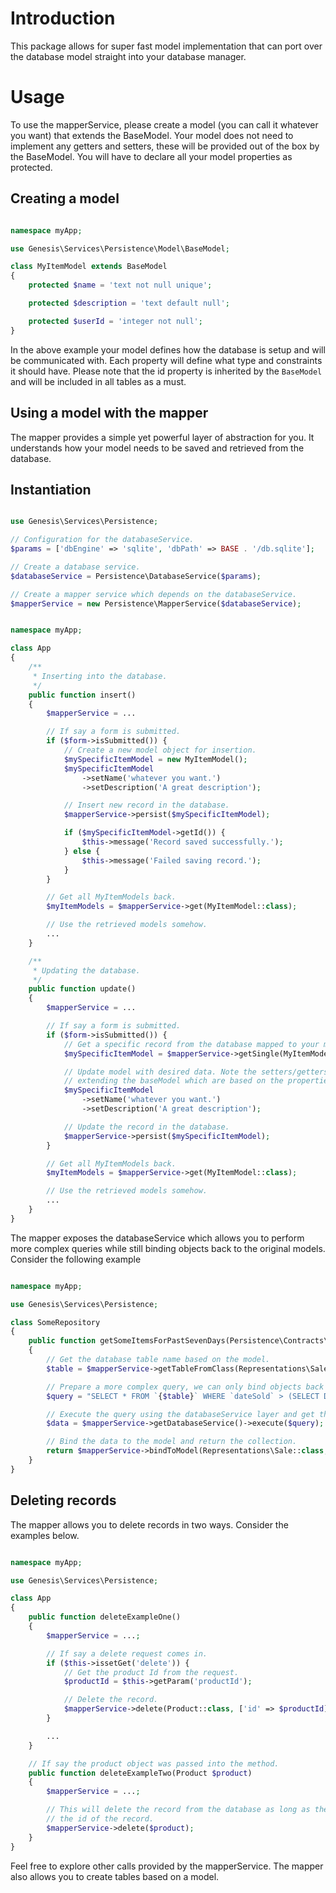 Introduction
============

This package allows for super fast model implementation that can port over the database model straight into your database manager.

Usage
=====

To use the mapperService, please create a model (you can call it whatever you want) that extends the BaseModel. Your model does not need to implement any getters and setters, these will be provided out of the box by the BaseModel. You will have to declare all your model properties as protected.

Creating a model
-----------------

```php

namespace myApp;

use Genesis\Services\Persistence\Model\BaseModel;

class MyItemModel extends BaseModel
{
    protected $name = 'text not null unique';

    protected $description = 'text default null';

    protected $userId = 'integer not null';
}

```

In the above example your model defines how the database is setup and will be communicated with. Each property will define what type and constraints it should have. Please note that the id property is inherited by the `BaseModel` and will be included in all tables as a must.

Using a model with the mapper
-----------------------------

The mapper provides a simple yet powerful layer of abstraction for you. It understands how your model needs to be saved and retrieved from the database.

Instantiation
-------------

```php

use Genesis\Services\Persistence;

// Configuration for the databaseService.
$params = ['dbEngine' => 'sqlite', 'dbPath' => BASE . '/db.sqlite'];

// Create a database service.
$databaseService = Persistence\DatabaseService($params);

// Create a mapper service which depends on the databaseService.
$mapperService = new Persistence\MapperService($databaseService);

```

```php

namespace myApp;

class App
{
    /**
     * Inserting into the database.
     */
    public function insert()
    {
        $mapperService = ...

        // If say a form is submitted.
        if ($form->isSubmitted()) {
            // Create a new model object for insertion.
            $mySpecificItemModel = new MyItemModel();
            $mySpecificItemModel
                ->setName('whatever you want.')
                ->setDescription('A great description');

            // Insert new record in the database.
            $mapperService->persist($mySpecificItemModel);

            if ($mySpecificItemModel->getId()) {
                $this->message('Record saved successfully.');
            } else {
                $this->message('Failed saving record.');
            }
        }

        // Get all MyItemModels back.
        $myItemModels = $mapperService->get(MyItemModel::class);

        // Use the retrieved models somehow.
        ...
    }

    /**
     * Updating the database.
     */
    public function update()
    {
        $mapperService = ...

        // If say a form is submitted.
        if ($form->isSubmitted()) {
            // Get a specific record from the database mapped to your model object.
            $mySpecificItemModel = $mapperService->getSingle(MyItemModel::class, ['id' => $form->get('item_id')]);

            // Update model with desired data. Note the setters/getters are provided out of the box by just
            // extending the baseModel which are based on the properties your model has.
            $mySpecificItemModel
                ->setName('whatever you want.')
                ->setDescription('A great description');

            // Update the record in the database.
            $mapperService->persist($mySpecificItemModel);
        }

        // Get all MyItemModels back.
        $myItemModels = $mapperService->get(MyItemModel::class);

        // Use the retrieved models somehow.
        ...
    }
}

```

The mapper exposes the databaseService which allows you to perform more complex queries while still binding objects back to the original models. Consider the following example

```php

namespace myApp;

use Genesis\Services\Persistence;

class SomeRepository
{
    public function getSomeItemsForPastSevenDays(Persistence\Contracts\MapperService $mapperService)
    {
        // Get the database table name based on the model.
        $table = $mapperService->getTableFromClass(Representations\Sale::class);

        // Prepare a more complex query, we can only bind objects back if we have all columns corresponding to the model.
        $query = "SELECT * FROM `{$table}` WHERE `dateSold` > (SELECT DATETIME('now', '-7 day')) AND `userId` = {$userId}";

        // Execute the query using the databaseService layer and get the data back.
        $data = $mapperService->getDatabaseService()->execute($query);

        // Bind the data to the model and return the collection.
        return $mapperService->bindToModel(Representations\Sale::class, $data);
    }
}

```

Deleting records
----------------

The mapper allows you to delete records in two ways. Consider the examples below.

```php

namespace myApp;

use Genesis\Services\Persistence;

class App
{
    public function deleteExampleOne()
    {
        $mapperService = ...;

        // If say a delete request comes in.
        if ($this->issetGet('delete')) {
            // Get the product Id from the request.
            $productId = $this->getParam('productId');

            // Delete the record.
            $mapperService->delete(Product::class, ['id' => $productId]);
        }

        ...
    }

    // If say the product object was passed into the method.
    public function deleteExampleTwo(Product $product)
    {
        $mapperService = ...;

        // This will delete the record from the database as long as the getId() method on the object returns
        // the id of the record.
        $mapperService->delete($product);
    }
}

```

Feel free to explore other calls provided by the mapperService. The mapper also allows you to create tables based on a model.